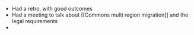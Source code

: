 - Had a retro, with good outcomes
- Had a meeting to talk about [[Commons multi region migration]] and the legal requirements
- 
